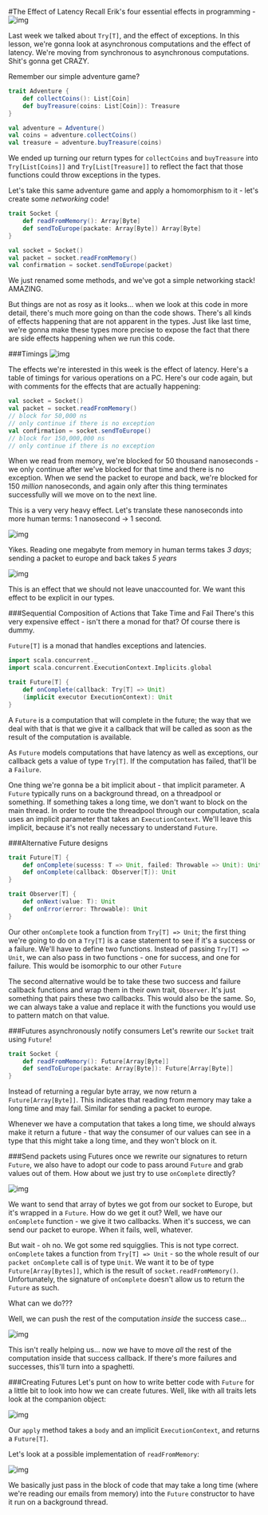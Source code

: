 #The Effect of Latency
Recall Erik's four essential effects in programming -
![img](http://i.imgur.com/uJNtpQR.png)

Last week we talked about `Try[T]`, and the effect of exceptions. In this lesson, we're gonna look at asynchronous computations and the effect of latency. We're moving from synchronous to asynchronous computations. Shit's gonna get CRAZY.

Remember our simple adventure game?

```scala
trait Adventure {
    def collectCoins(): List[Coin]
    def buyTreasure(coins: List[Coin]): Treasure
}

val adventure = Adventure()
val coins = adventure.collectCoins()
val treasure = adventure.buyTreasure(coins)
```

We ended up turning our return types for `collectCoins` and `buyTreasure` into `Try[List[Coins]]` and `Try[List[Treasure]]` to reflect the fact that those functions could throw exceptions in the types.

Let's take this same adventure game and apply a homomorphism to it - let's create some *networking* code!

```scala
trait Socket {
    def readFromMemory(): Array[Byte]
    def sendToEurope(packate: Array[Byte]) Array[Byte]
}

val socket = Socket()
val packet = socket.readFromMemory()
val confirmation = socket.sendToEurope(packet)
```

We just renamed some methods, and we've got a simple networking stack! AMAZING.

But things are not as rosy as it looks... when we look at this code in more detail, there's much more going on than the code shows. There's all kinds of effects happening that are not apparent in the types. Just like last time, we're gonna make these types more precise to expose the fact that there are side effects happening when we run this code.

###Timings
![img](http://i.imgur.com/UHROnNZ.png)

The effects we're interested in this week is the effect of latency. Here's a table of timings for various operations on a PC. Here's our code again, but with comments for the effects that are actually happening:

```scala
val socket = Socket()
val packet = socket.readFromMemory()
// block for 50,000 ns
// only continue if there is no exception
val confirmation = socket.sendToEurope()
// block for 150,000,000 ns
// only continue if there is no exception
```

When we read from memory, we're blocked for 50 thousand nanoseconds - we only continue after we've blocked for that time and there is no exception. When we send the packet to europe and back, we're blocked for 150 *million* nanoseconds, and again only after this thing terminates successfully will we move on to the next line.

This is a very very heavy effect. Let's translate these nanoseconds into more human terms: 1 nanosecond -> 1 second.

![img](http://i.imgur.com/mQ3g3Bi.png)

Yikes. Reading one megabyte from memory in human terms takes *3 days*; sending a packet to europe and back takes *5 years* 

![img](http://i.imgur.com/aHHGgEo.png)

This is an effect that we should not leave unaccounted for. We want this effect to be explicit in our types.

###Sequential Composition of Actions that Take Time and Fail
There's this very expensive effect - isn't there a monad for that? Of course there is dummy. 

`Future[T]` is a monad that handles exceptions and latencies. 

```scala
import scala.concurrent._
import scala.concurrent.ExecutionContext.Implicits.global

trait Future[T] {
    def onComplete(callback: Try[T] => Unit)
    (implicit executor ExecutionContext): Unit
}
```

A `Future` is a computation that will complete in the future; the way that we deal with that is that we give it a callback that will be called as soon as the result of the computation is available. 

As `Future` models computations that have latency as well as exceptions, our callback gets a value of type `Try[T]`. If the computation has failed, that'll be a `Failure`.

One thing we're gonna be a bit implicit about - that implicit parameter. A `Future` typically runs on a background thread, on a threadpool or something. If something takes a long time, we don't want to block on the main thread. In order to route the threadpool through our computation, scala uses an implicit parameter that takes an `ExecutionContext`. We'll leave this implicit, because it's not really necessary to understand `Future`.

###Alternative Future designs
```scala
trait Future[T] {
    def onComplete(sucesss: T => Unit, failed: Throwable => Unit): Unit
    def onComplete(callback: Observer[T]): Unit
}

trait Observer[T] {
    def onNext(value: T): Unit
    def onError(error: Throwable): Unit
}
```

Our other `onComplete` took a function from `Try[T] => Unit`; the first thing we're going to do on a `Try[T]` is a case statement to see if it's a success or a failure. We'll have to define two functions. Instead of passing `Try[T] => Unit`, we can also pass in two functions - one for success, and one for failure. This would be isomorphic to our other `Future`

The second alternative would be to take these two success and failure callback functions and wrap them in their own trait, `Observer`. It's just something that pairs these two callbacks. This would also be the same. So, we can always take a value and replace it with the functions you would use to pattern match on that value.

###Futures asynchronously notify consumers
Let's rewrite our `Socket` trait using `Future`!

```scala
trait Socket {
    def readFromMemory(): Future[Array[Byte]]
    def sendToEurope(packate: Array[Byte]): Future[Array[Byte]]
}
```

Instead of returning a regular byte array, we now return a `Future[Array[Byte]]`. This indicates that reading from memory may take a long time and may fail. Similar for sending a packet to europe. 

Whenever we have a computation that takes a long time, we should always make it return a future - that way the consumer of our values can see in a type that this might take a long time, and they won't block on it.

###Send packets using Futures
once we rewrite our signatures to return `Future`, we also have to adopt our code to pass around `Future` and grab values out of them. How about we just try to use `onComplete` directly?

![img](http://i.imgur.com/8poqvwk.png)

We want to send that array of bytes we got from our socket to Europe, but it's wrapped in a `Future`. How do we get it out? Well, we have our `onComplete` function - we give it two callbacks. When it's success, we can send our packet to europe. When it fails, well, whatever. 

But wait - oh no. We got some red squigglies. This is not type correct. `onComplete` takes a function from `Try[T] => Unit` - so the whole result of our `packet onComplete` call is of type `Unit`. We want it to be of type `Future[Array[Bytes]]`, which is the result of `socket.readFromMemory()`. Unfortunately, the signature of `onComplete` doesn't allow us to return the `Future` as such.

What can we do???

Well, we can push the rest of the computation *inside* the success case... 

![img](http://i.imgur.com/ripwzrH.png)

This isn't really helping us... now we have to move *all* the rest of the computation inside that success callback. If there's more failures and successes, this'll turn into a spaghetti.

###Creating Futures
Let's punt on how to write better code with `Future` for a little bit to look into how we can create futures. Well, like with all traits lets look at the companion object:

![img](http://i.imgur.com/As6MOFv.png)

Our `apply` method takes a `body` and an implicit `ExecutionContext`, and returns a `Future[T]`. 

Let's look at a possible implementation of `readFromMemory`:

![img](http://i.imgur.com/0zbPu4l.png)

We basically just pass in the block of code that may take a long time (where we're reading our emails from memory) into the `Future` constructor to have it run on a background thread.